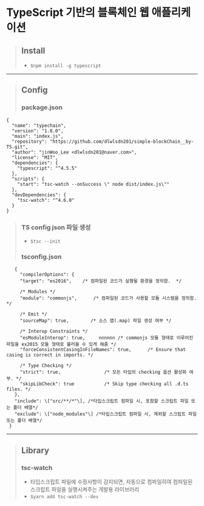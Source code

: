 # TypeScript 기반의 블록체인 웹 애플리케이션

> ## Install
>
> - `$npm install -g typescript`

---

> ## Config
>
> ### package.json

```
{
  "name": "typechain",
  "version": "1.0.0",
  "main": "index.js",
  "repository": "https://github.com/dlwlsdn201/simple-blockChain__by-TS.git",
  "author": "jinWoo_Lee <dlwlsdn201@naver.com>",
  "license": "MIT",
  "dependencies": {
    "typescript": "^4.5.5"
  },
  "scripts": {
    "start": "tsc-watch --onSuccess \" node dist/index.js\""
  },
  "devDependencies": {
    "tsc-watch": "^4.6.0"
  }
}

```

> ### TS config json 파일 생성
>
> - `$tsc --init`
> <h3> tsconfig.json </h3>

```{
   {
     "compilerOptions": {
     "target": "es2016",    /* 컴파일된 코드가 실행될 환경을 정의함.  */

     /* Modules */
     "module": "commonjs",      /* 컴파일된 코드가 사용할 모듈 시스템을 정의함. */

     /* Emit */
     "sourceMap": true,        /* 소스 맵(.map) 파일 생성 여부 */

     /* Interop Constraints */
     "esModuleInterop": true,     nnnnnn /* commonjs 모듈 형태로 이루어진 파일을 ex2015 모듈 형태로 불러올 수 있게 해줌 */
     "forceConsistentCasingInFileNames": true,      /* Ensure that casing is correct in imports. */

     /* Type Checking */
     "strict": true,                /* 모든 타입의 checking 옵션 활성화 여부. */
     "skipLibCheck": true           /* Skip type checking all .d.ts files. */
   },
   "include": \["src/**/*"\], /*타입스크립트 컴파일 시, 포함할 스크립트 파일 또는 폴더 배열*/
   "exclude": \["node_modules"\] /*타입스크립트 컴파일 시, 제외할 스크립트 파일 또는 폴더 배열*/
 }
```

---

> ## Library
>
> ### tsc-watch
>
> - 타입스크립트 파일에 수정사항이 감지되면, 자동으로 컴파일히여 컴파일된 스크립트 파일을 실행시켜주는 개발용 라이브러리
> - `$yarn add tsc-watch --dev`
